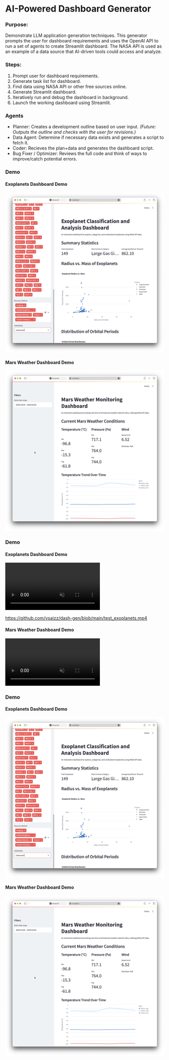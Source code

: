 # AI-Powered Dashboard Generator

### Purpose: 

Demonstrate LLM application generation techniques. This generator prompts the user for dashboard requirements and uses the OpenAI API to run a set of agents to create Streamlit dashboard. The NASA API is used as an example of a data source that AI-driven tools could access and analyze.

### Steps:

1. Prompt user for dashboard requirements.
2. Generate task list for dashboard.
3. Find data using NASA API or other free sources online.
4. Generate Streamlit dashboard.
5. Iteratively run and debug the dashboard in background.
6. Launch the working dashboard using Streamlit.

### Agents

- Planner: Creates a development outline based on user input. *(Future: Outputs the outline and checks with the user for revisions.)*
- Data Agent: Determine if necessary data exists and generates a script to fetch it.
- Coder: Recieves the plan+data and generates the dashboard script.
- Bug Fixer / Optimizer: Reviews the full code and think of ways to improve/catch potential errors.

### Demo

#### Exoplanets Dashboard Demo

[![Watch the video](https://raw.githubusercontent.com/vsaizz/dash-gen/a48dc9cc00c47a9bea894869759c0fb0ff26b050/thumbnail_exoplanets.png)](https://raw.githubusercontent.com/vsaizz/dash-gen/a48dc9cc00c47a9bea894869759c0fb0ff26b050/test_exoplanets.mp4)


#### Mars Weather Dashboard Demo


[![Watch the video](https://raw.githubusercontent.com/vsaizz/dash-gen/a48dc9cc00c47a9bea894869759c0fb0ff26b050/thumbnail_mars_weather.png)](https://raw.githubusercontent.com/vsaizz/dash-gen/a48dc9cc00c47a9bea894869759c0fb0ff26b050/test_mars_weather.mp4)

### Demo

#### Exoplanets Dashboard Demo

<video src="test_exoplanets.mp4" muted playsinline controls></video>

https://github.com/vsaizz/dash-gen/blob/main/test_exoplanets.mp4

#### Mars Weather Dashboard Demo

<video src="test_mars_weather.mp4" muted playsinline controls></video>


### Demo

#### Exoplanets Dashboard Demo

[![Watch the Exoplanets Demo](https://raw.githubusercontent.com/vsaizz/dash-gen/main/thumbnail_exoplanets.png)](https://youtube.com/water?v=5LjwMMhAAM0)

#### Mars Weather Dashboard Demo

[![Watch the Mars Weather Demo](https://raw.githubusercontent.com/vsaizz/dash-gen/main/thumbnail_mars_weather.png)](https://www.youtube.com/watch?v=5LjwMMhAAM0)
